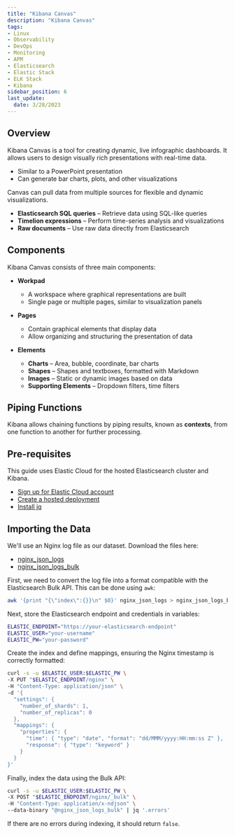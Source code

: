 ```yaml
---
title: "Kibana Canvas"
description: "Kibana Canvas"
tags: 
- Linux
- Observability
- DevOps
- Monitoring 
- APM
- Elasticsearch
- Elastic Stack
- ELK Stack
- Kibana
sidebar_position: 6
last_update:
  date: 3/28/2023
---
```


## Overview 

Kibana Canvas is a tool for creating dynamic, live infographic dashboards. It allows users to design visually rich presentations with real-time data.  

- Similar to a PowerPoint presentation  
- Can generate bar charts, plots, and other visualizations  

Canvas can pull data from multiple sources for flexible and dynamic visualizations. 

- **Elasticsearch SQL queries** – Retrieve data using SQL-like queries  
- **Timelion expressions** – Perform time-series analysis and visualizations  
- **Raw documents** – Use raw data directly from Elasticsearch

## Components  

Kibana Canvas consists of three main components:  

- **Workpad**  
  - A workspace where graphical representations are built  
  - Single page or multiple pages, similar to visualization panels  

- **Pages**  
  - Contain graphical elements that display data  
  - Allow organizing and structuring the presentation of data  

- **Elements**  
  - **Charts** – Area, bubble, coordinate, bar charts  
  - **Shapes** – Shapes and textboxes, formatted with Markdown  
  - **Images** – Static or dynamic images based on data  
  - **Supporting Elements** – Dropdown filters, time filters  

## Piping Functions  

Kibana allows chaining functions by piping results, known as **contexts**, from one function to another for further processing.

## Pre-requisites  

This guide uses Elastic Cloud for the hosted Elasticsearch cluster and Kibana.

- [Sign up for Elastic Cloud account](https://www.elastic.co/cloud/elasticsearch-service/signup) 
- [Create a hosted deployment](https://www.elastic.co/guide/en/cloud/current/ec-create-deployment.html)
- [Install jq](https://www.scaler.com/topics/linux-jq/)


## Importing the Data 

We'll use an Nginx log file as our dataset. Download the files here:  

- [nginx_json_logs](@site/assets/elastic-stack/kibana-canvas/nginx_json_logs)
- [nginx_json_logs_bulk](@site/assets/elastic-stack/kibana-canvas/nginx_json_logs)

First, we need to convert the log file into a format compatible with the Elasticsearch Bulk API. This can be done using `awk`:  

```bash
awk '{print "{\"index\":{}}\n" $0}' nginx_json_logs > nginx_json_logs_bulk
```

Next, store the Elasticsearch endpoint and credentials in variables:  

```bash
ELASTIC_ENDPOINT="https://your-elasticsearch-endpoint"
ELASTIC_USER="your-username"
ELASTIC_PW="your-password"
```  

Create the index and define mappings, ensuring the Nginx timestamp is correctly formatted:  

```bash
curl -s -u $ELASTIC_USER:$ELASTIC_PW \
-X PUT "$ELASTIC_ENDPOINT/nginx" \
-H "Content-Type: application/json" \
-d '{
  "settings": {
    "number_of_shards": 1,
    "number_of_replicas": 0
  },
  "mappings": {
    "properties": {
      "time": { "type": "date", "format": "dd/MMM/yyyy:HH:mm:ss Z" },
      "response": { "type": "keyword" }
    }
  }
}'
```  

Finally, index the data using the Bulk API:  

```bash
curl -s -u $ELASTIC_USER:$ELASTIC_PW \
-X POST "$ELASTIC_ENDPOINT/nginx/_bulk" \
-H "Content-Type: application/x-ndjson" \
--data-binary "@nginx_json_logs_bulk" | jq '.errors'
```

If there are no errors during indexing, it should return `false`.